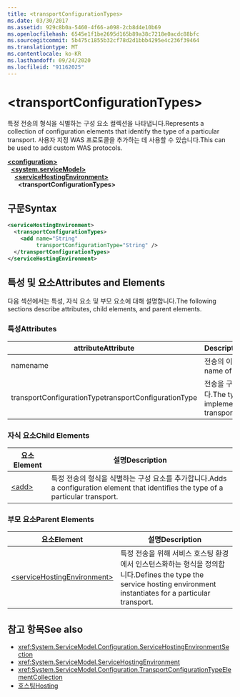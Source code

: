 ```yaml
---
title: <transportConfigurationTypes>
ms.date: 03/30/2017
ms.assetid: 929c8b0a-5460-4f66-a098-2cb8d4e10b69
ms.openlocfilehash: 6545e1f1be2695d165b89a38c7218e0acdc88bfc
ms.sourcegitcommit: 5b475c1855b32cf78d2d1bbb4295e4c236f39464
ms.translationtype: MT
ms.contentlocale: ko-KR
ms.lasthandoff: 09/24/2020
ms.locfileid: "91162025"
---
```

# \<transportConfigurationTypes>

<span data-ttu-id="f1275-101">특정 전송의 형식을 식별하는 구성 요소 컬렉션을 나타냅니다.</span><span class="sxs-lookup"><span data-stu-id="f1275-101">Represents a collection of configuration elements that identify the type of a particular transport.</span></span> <span data-ttu-id="f1275-102">사용자 지정 WAS 프로토콜을 추가하는 데 사용할 수 있습니다.</span><span class="sxs-lookup"><span data-stu-id="f1275-102">This can be used to add custom WAS protocols.</span></span>  
  
[**\<configuration>**](../configuration-element.md)\
&nbsp;&nbsp;[**\<system.serviceModel>**](system-servicemodel.md)\
&nbsp;&nbsp;&nbsp;&nbsp;[**\<serviceHostingEnvironment>**](servicehostingenvironment.md)\
&nbsp;&nbsp;&nbsp;&nbsp;&nbsp;&nbsp;**\<transportConfigurationTypes>**  
  
## <a name="syntax"></a><span data-ttu-id="f1275-103">구문</span><span class="sxs-lookup"><span data-stu-id="f1275-103">Syntax</span></span>  
  
```xml  
<serviceHostingEnvironment>
  <transportConfigurationTypes>
    <add name="String"
         transportConfigurationType="String" />
  </transportConfigurationTypes>
</serviceHostingEnvironment>
```  
  
## <a name="attributes-and-elements"></a><span data-ttu-id="f1275-104">특성 및 요소</span><span class="sxs-lookup"><span data-stu-id="f1275-104">Attributes and Elements</span></span>  

 <span data-ttu-id="f1275-105">다음 섹션에서는 특성, 자식 요소 및 부모 요소에 대해 설명합니다.</span><span class="sxs-lookup"><span data-stu-id="f1275-105">The following sections describe attributes, child elements, and parent elements.</span></span>  
  
### <a name="attributes"></a><span data-ttu-id="f1275-106">특성</span><span class="sxs-lookup"><span data-stu-id="f1275-106">Attributes</span></span>  
  
|<span data-ttu-id="f1275-107">attribute</span><span class="sxs-lookup"><span data-stu-id="f1275-107">Attribute</span></span>|<span data-ttu-id="f1275-108">Description</span><span class="sxs-lookup"><span data-stu-id="f1275-108">Description</span></span>|  
|---------------|-----------------|  
|<span data-ttu-id="f1275-109">name</span><span class="sxs-lookup"><span data-stu-id="f1275-109">name</span></span>|<span data-ttu-id="f1275-110">전송의 이름입니다.</span><span class="sxs-lookup"><span data-stu-id="f1275-110">The name of the transport</span></span>|  
|<span data-ttu-id="f1275-111">transportConfigurationType</span><span class="sxs-lookup"><span data-stu-id="f1275-111">transportConfigurationType</span></span>|<span data-ttu-id="f1275-112">전송을 구현하는 형식입니다.</span><span class="sxs-lookup"><span data-stu-id="f1275-112">The type that implements the transport</span></span>|  
  
### <a name="child-elements"></a><span data-ttu-id="f1275-113">자식 요소</span><span class="sxs-lookup"><span data-stu-id="f1275-113">Child Elements</span></span>  
  
|<span data-ttu-id="f1275-114">요소</span><span class="sxs-lookup"><span data-stu-id="f1275-114">Element</span></span>|<span data-ttu-id="f1275-115">설명</span><span class="sxs-lookup"><span data-stu-id="f1275-115">Description</span></span>|  
|-------------|-----------------|  
|[\<add>](add-of-transportconfigurationtype.md)|<span data-ttu-id="f1275-116">특정 전송의 형식을 식별하는 구성 요소를 추가합니다.</span><span class="sxs-lookup"><span data-stu-id="f1275-116">Adds a configuration element that identifies the type of a particular transport.</span></span>|  
  
### <a name="parent-elements"></a><span data-ttu-id="f1275-117">부모 요소</span><span class="sxs-lookup"><span data-stu-id="f1275-117">Parent Elements</span></span>  
  
|<span data-ttu-id="f1275-118">요소</span><span class="sxs-lookup"><span data-stu-id="f1275-118">Element</span></span>|<span data-ttu-id="f1275-119">설명</span><span class="sxs-lookup"><span data-stu-id="f1275-119">Description</span></span>|  
|-------------|-----------------|  
|[\<serviceHostingEnvironment>](servicehostingenvironment.md)|<span data-ttu-id="f1275-120">특정 전송을 위해 서비스 호스팅 환경에서 인스턴스화하는 형식을 정의합니다.</span><span class="sxs-lookup"><span data-stu-id="f1275-120">Defines the type the service hosting environment instantiates for a particular transport.</span></span>|  
  
## <a name="see-also"></a><span data-ttu-id="f1275-121">참고 항목</span><span class="sxs-lookup"><span data-stu-id="f1275-121">See also</span></span>

- <xref:System.ServiceModel.Configuration.ServiceHostingEnvironmentSection>
- <xref:System.ServiceModel.ServiceHostingEnvironment>
- <xref:System.ServiceModel.Configuration.TransportConfigurationTypeElementCollection>
- [<span data-ttu-id="f1275-122">호스팅</span><span class="sxs-lookup"><span data-stu-id="f1275-122">Hosting</span></span>](../../../wcf/feature-details/hosting.md)
